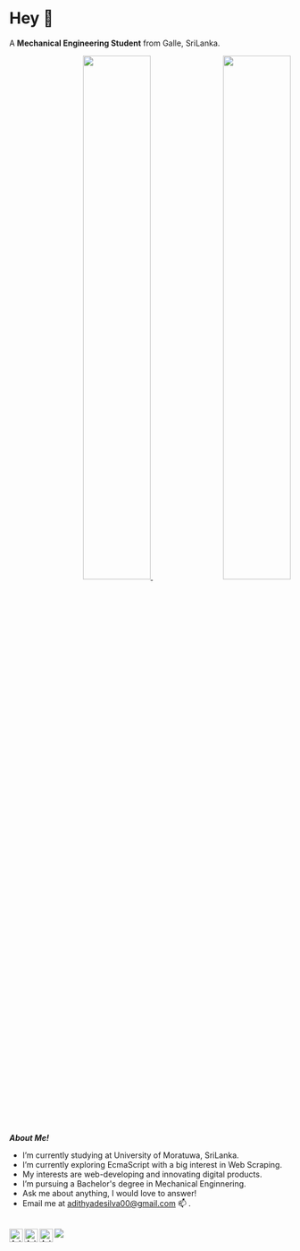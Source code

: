 <h1 title="hehehe">Hey 👋</h1>

A **Mechanical Engineering Student** from Galle, SriLanka.

<p align="right">
    <a href="https://abhigyantrips.dev/">
        <img
            width="49%"
            src="https://github-readme-stats.vercel.app/api?username=AdithyaDeSilva&show_icons=true&theme=gruvbox&hide_border=true"
        />
        <img
           width="49%"
            src="https://github-readme-streak-stats.herokuapp.com/?user=AdithyaDeSilva&theme=gruvbox&hide_border=true"
        />
    </a>
</p>


***About Me!***
- I’m currently studying at University of Moratuwa, SriLanka. 
- I’m currently
exploring EcmaScript with a big interest in Web Scraping. 
- My interests are web-developing and innovating digital products.
- I’m pursuing a Bachelor's degree in Mechanical Enginnering. 
- Ask me about anything, I would love to answer! 
- Email me at [adithyadesilva00@gmail.com](mailto:adithyadesilva00@gmail.com) 📫 .
<!-- - 📝 See my [Curriculum
Vitae](https://drive.google.com/file/d/1PxlxLA6vGXslYmwybcA_dlr4uQhq-tkm/view?usp=sharing)
to get more info.
 -->
<br/>

<a href="https://www.linkedin.com/in/adithyaxde/">
       <img align="left" alt="Adithya's LinkedIn" width="24px" src='https://img.icons8.com/ios-filled/344/linkedin.png' />
</a>
<a href="https://www.instagram.com/adithya.de/">
       <img align="left" alt="Adithya's Instagram" width="24px" src='https://img.icons8.com/ios/344/instagram-new--v1.png' />
</a>
<a href="https://www.facebook.com/adithya.shanuka/">
       <img align="left" alt="Adithya's Facebook" width="24px" src='https://img.icons8.com/ios-filled/344/facebook--v1.png' />
</a>
    
<img src="https://komarev.com/ghpvc/?username=AdithyaDeSilva&color=green" align="left" />
